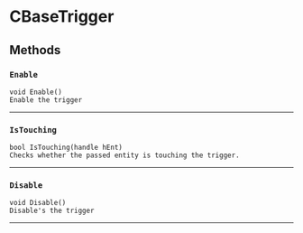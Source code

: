 # CBaseTrigger

## Methods

### `Enable`
```
void Enable()
Enable the trigger
```
------

### `IsTouching`
```
bool IsTouching(handle hEnt)
Checks whether the passed entity is touching the trigger.
```
------

### `Disable`
```
void Disable()
Disable's the trigger
```
------
